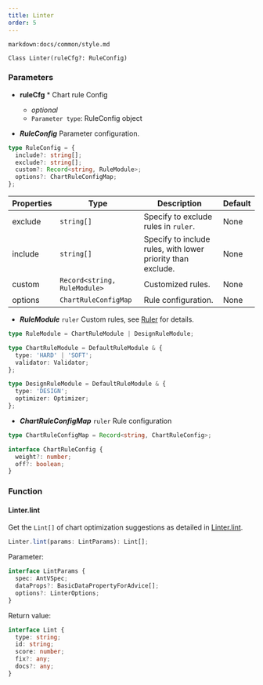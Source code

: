 ```yaml
---
title: Linter
order: 5
---
```


`markdown:docs/common/style.md`

<div class='doc-md'>

```sign
Class Linter(ruleCfg?: RuleConfig)
```

### Parameters

* **ruleCfg** * Chart rule Config
  * _optional_
  * `Parameter type`: RuleConfig object

* ***RuleConfig*** Parameter configuration.

```ts
type RuleConfig = {
  include?: string[];
  exclude?: string[];
  custom?: Record<string, RuleModule>;
  options?: ChartRuleConfigMap;
};
```

| Properties | Type | Description | Default |  
| ----| ---- | ---- | -----|
| exclude | `string[]` | Specify to exclude rules in `ruler`. | None |
| include | `string[]` | Specify to include rules, with lower priority than exclude. | None |
| custom | `Record<string, RuleModule>` | Customized rules. | None |
| options | `ChartRuleConfigMap` | Rule configuration. | None |

* ***RuleModule*** `ruler` Custom rules, see [Ruler](../ckb/Ruler) for details.

```ts
type RuleModule = ChartRuleModule | DesignRuleModule;

type ChartRuleModule = DefaultRuleModule & {
  type: 'HARD' | 'SOFT';
  validator: Validator;
};

type DesignRuleModule = DefaultRuleModule & {
  type: 'DESIGN';
  optimizer: Optimizer;
};
```

* ***ChartRuleConfigMap*** `ruler` Rule configuration

```ts
type ChartRuleConfigMap = Record<string, ChartRuleConfig>;

interface ChartRuleConfig {
  weight?: number;
  off?: boolean;
}
```

### Function

#### Linter.lint

Get the `Lint[]` of chart optimization suggestions as detailed in [Linter.lint](./lint).

```ts
Linter.lint(params: LintParams): Lint[];
```

Parameter:

```ts
interface LintParams {
  spec: AntVSpec;
  dataProps?: BasicDataPropertyForAdvice[];
  options?: LinterOptions;
}
```

Return value:

```ts
interface Lint {
  type: string;
  id: string;
  score: number;
  fix?: any;
  docs?: any;
}
```


</div>
